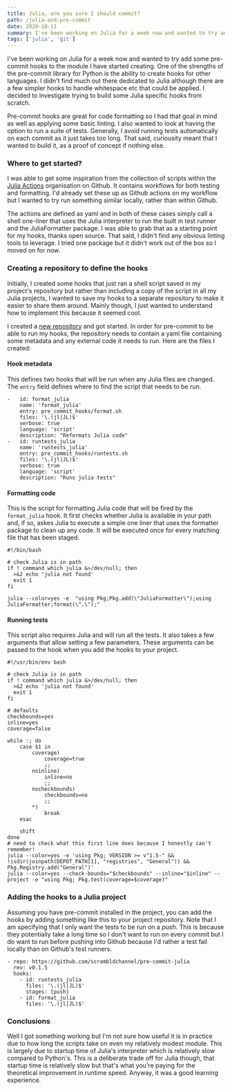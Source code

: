 ```yaml
---
title: Julia, are you sure I should commit?
path: /julia-and-pre-commit
date: 2020-10-11
summary: I've been working on Julia for a week now and wanted to try add some pre-commit hooks to the module I have started creating. One of the strengths of the pre-commit library for Python is the ability to create hooks for other languages. I didn't find much out there for Julia though so I tried to build one from scratch.
tags: ['julia', 'git']
---
```


I've been working on Julia for a week now and wanted to try add some pre-commit hooks to the module I have started creating. One of the strengths of the pre-commit library for Python is the ability to create hooks for other languages. I didn't find much out there dedicated to Julia although there are a few simpler hooks to handle whitespace etc that could be applied. I decided to investigate trying to build some Julia specific hooks from scratch.

Pre-commit hooks are great for code formatting so I had that goal in mind as well as applying some basic linting. I also wanted to look at having the option to run a suite of tests. Generally, I avoid running tests automatically on each commit as it just takes too long. That said, curiousity meant that I wanted to build it, as a proof of concept if nothing else.

### Where to get started?   

I was able to get some inspiration from the collection of scripts within the [Julia Actions](https://github.com/julia-actions) organisation on Github. It contains workflows for both testing and formatting. I'd already set these up as Github actions on my workflow but I wanted to try run something similar locally, rather than within Github.

The actions are defined as yaml and in both of these cases simply call a shell one-liner that uses the Julia interpreter to run the built in test runner and the JuliaFormatter package. I was able to grab that as a starting point for my hooks, thanks open source. That said, I didn't find any obvious linting tools to leverage. I tried one package but it didn't work out of the box so I moved on for now. 

### Creating a repository to define the hooks

Initially, I created some hooks that just ran a shell script saved in my project's repository but rather than including a copy of the script in all my Julia projects, I wanted to save my hooks to a separate repository to make it easier to share them around. Mainly though, I just wanted to understand how to implement this because it seemed cool. 

I created a [new repository](https://github.com/scrambldchannel/pre-commit-julia) and got started. In order for pre-commit to be able to run my hooks, the repository needs to contain a yaml file containing some metadata and any external code it needs to run. Here are the files I created:

#### Hook metadata

This defines two hooks that will be run when any Julia files are changed. The ```entry``` field defines where to find the script that needs to be run.

```yaml{codeTitle: ".pre-commit-hooks.yaml"}
-   id: format_julia
    name: 'format_julia'
    entry: pre_commit_hooks/format.sh
    files: '\.(jl|JL)$'
    verbose: true
    language: 'script'
    description: "Reformats Julia code"
-   id: runtests_julia
    name: 'runtests_julia'
    entry: pre_commit_hooks/runtests.sh
    files: '\.(jl|JL)$'
    verbose: true
    language: 'script'
    description: "Runs julia tests"
```

#### Formatting code

This is the script for formatting Julia code that will be fired by the ```format_julia``` hook. It first checks whether Julia is available in your path and, if so, askes Julia to execute a simple one liner that uses the formatter package to clean up any code. It will be executed once for every matching file that has been staged.

```bash{codeTitle: "pre_commit_hooks/format.sh"}
#!/bin/bash

# check Julia is in path
if ! command which julia &>/dev/null; then
  >&2 echo 'julia not found'
  exit 1
fi

julia --color=yes -e  "using Pkg;Pkg.add(\"JuliaFormatter\");using JuliaFormatter;format(\".\");"
```

#### Running tests

This script also requires Julia and will run all the tests. It also takes a few arguments that allow setting a few parameters. These arguments can be passed to the hook when you add the hooks to your project.

```bash{codeTitle: "pre_commit_hooks/runtest.sh"}
#!/usr/bin/env bash

# check Julia is in path
if ! command which julia &>/dev/null; then
  >&2 echo 'julia not found'
  exit 1
fi

# defaults
checkbounds=yes
inline=yes
coverage=false

while :; do
    case $1 in
        coverage)
            coverage=true
            ;;
        noinline)
            inline=no
            ;;
        nocheckbounds)
            checkbounds=no
            ;;
        *)
            break
    esac

    shift
done
# need to check what this first line does because I honestly can't remember!
julia --color=yes -e 'using Pkg; VERSION >= v"1.5-" && !isdir(joinpath(DEPOT_PATH[1], "registries", "General")) && Pkg.Registry.add("General")'
julia --color=yes --check-bounds="$checkbounds" --inline="$inline" --project -e "using Pkg; Pkg.test(coverage=$coverage)"
```

### Adding the hooks to a Julia project

Assuming you have pre-commit installed in the project, you can add the hooks by adding something like this to your project repository. Note that I am specifying that I only want the tests to be run on a _push_. This is because they potentially take a long time so I don't want to run on every commit but I do want to run before pushing into Github because I'd rather a test fail locally than on Github's test runners. 


```yaml{codeTitle: ".pre-commit-config.yaml"}
- repo: https://github.com/scrambldchannel/pre-commit-julia
  rev: v0.1.5
  hooks:
    - id: runtests_julia
      files: '\.(jl|JL)$'
      stages: [push]
    - id: format_julia
      files: '\.(jl|JL)$'
```

### Conclusions

Well I got something working but I'm not sure how useful it is in practice due to how long the scripts take on even my relatively modest module. This is largely due to startup time of Julia's interpreter which is relatively slow compared to Python's. This is a deliberate trade off for Julia though, that startup time is relatively slow but that's what you're paying for the theoretical improvement in runtime speed. Anyway, it was a good learning experience. 